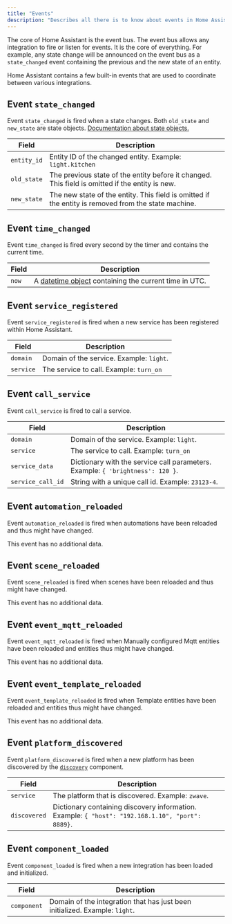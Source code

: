 ```yaml
---
title: "Events"
description: "Describes all there is to know about events in Home Assistant."
---
```


The core of Home Assistant is the event bus. The event bus allows any integration to fire or listen for events. It is the core of everything. For example, any state change will be announced on the event bus as a `state_changed` event containing the previous and the new state of an entity.

Home Assistant contains a few built-in events that are used to coordinate between various integrations.

## Event `state_changed`

Event `state_changed` is fired when a state changes. Both `old_state` and `new_state` are state objects. [Documentation about state objects.](/topics/state_object/)

| Field       | Description                                                                                         |
| ----------- | --------------------------------------------------------------------------------------------------- |
| `entity_id` | Entity ID of the changed entity. Example: `light.kitchen`                                           |
| `old_state` | The previous state of the entity before it changed. This field is omitted if the entity is new.     |
| `new_state` | The new state of the entity. This field is omitted if the entity is removed from the state machine. |

## Event `time_changed`

Event `time_changed` is fired every second by the timer and contains the current time.

| Field | Description                                                                                                                  |
| ----- | ---------------------------------------------------------------------------------------------------------------------------- |
| `now` | A [datetime object](https://docs.python.org/3.4/library/datetime.html#datetime.datetime) containing the current time in UTC. |

## Event `service_registered`

Event `service_registered` is fired when a new service has been registered within Home Assistant.

| Field     | Description                              |
| --------- | ---------------------------------------- |
| `domain`  | Domain of the service. Example: `light`. |
| `service` | The service to call. Example: `turn_on`  |

## Event `call_service`

Event `call_service` is fired to call a service.

| Field             | Description                                                                    |
| ----------------- | ------------------------------------------------------------------------------ |
| `domain`          | Domain of the service. Example: `light`.                                       |
| `service`         | The service to call. Example: `turn_on`                                        |
| `service_data`    | Dictionary with the service call parameters. Example: `{ 'brightness': 120 }`. |
| `service_call_id` | String with a unique call id. Example: `23123-4`.                              |

## Event `automation_reloaded`

Event `automation_reloaded` is fired when automations have been reloaded and thus might have changed.

This event has no additional data.

## Event `scene_reloaded`

Event `scene_reloaded` is fired when scenes have been reloaded and thus might have changed.

This event has no additional data.

## Event `event_mqtt_reloaded`

Event `event_mqtt_reloaded` is fired when Manually configured Mqtt entities have been reloaded and entities thus might have changed.

This event has no additional data.

## Event `event_template_reloaded`

Event `event_template_reloaded` is fired when Template entities have been reloaded and entities thus might have changed.

This event has no additional data.

## Event `platform_discovered`

Event `platform_discovered` is fired when a new platform has been discovered by the [`discovery`](/integrations/discovery/) component.

| Field        | Description                                                                                      |
| ------------ | ------------------------------------------------------------------------------------------------ |
| `service`    | The platform that is discovered. Example: `zwave`.                                               |
| `discovered` | Dictionary containing discovery information. Example: `{ "host": "192.168.1.10", "port": 8889}`. |

## Event `component_loaded`

Event `component_loaded` is fired when a new integration has been loaded and initialized.

| Field       | Description                                                                 |
| ----------- | --------------------------------------------------------------------------- |
| `component` | Domain of the integration that has just been initialized. Example: `light`. |
